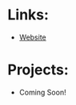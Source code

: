 <!-- ![DIBSTER Archives](/Assets/Images/DIBSTER Archives.png) -->

# Links:
* [Website](https://dibster.live)

# Projects:

* Coming Soon!
